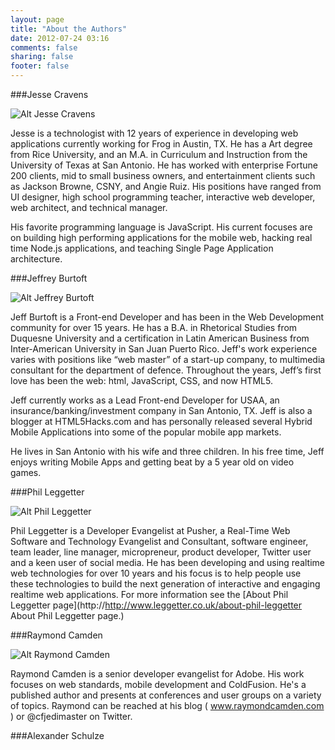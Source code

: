 ```yaml
---
layout: page
title: "About the Authors"
date: 2012-07-24 03:16
comments: false
sharing: false
footer: false
---
```

###Jesse Cravens

![Alt Jesse Cravens](/images/jesse_frog2.jpeg "Jesse Cravens")

Jesse is a technologist with 12 years of experience in developing web applications currently working for Frog in Austin, TX. He has a Art degree from Rice University, and an M.A. in Curriculum and Instruction from the University of Texas at San Antonio. He has worked with enterprise Fortune 200 clients, mid to small business owners, and entertainment clients such as Jackson Browne, CSNY, and Angie Ruiz. His positions have ranged from UI designer, high school programming teacher, interactive web developer, web architect, and technical manager.

His favorite programming language is JavaScript. His current focuses are on building high performing applications for the mobile web, hacking real time Node.js applications, and teaching Single Page Application architecture.

###Jeffrey Burtoft

![Alt Jeffrey Burtoft](/images/jeff_burtoft.jpeg "Jeffrey Burtoft")

Jeff Burtoft is a Front-end Developer and has been in the Web Development community for over 15 years. He has a B.A. in Rhetorical Studies from Duquesne University and a certification in Latin American Business from Inter-American University in San Juan Puerto Rico. Jeff's work experience varies with positions like “web master” of a start-up company, to multimedia consultant for the department of defence.  Throughout the years, Jeff’s first love has been the web: html, JavaScript, CSS, and now HTML5.

Jeff currently works as a Lead Front-end Developer for USAA, an insurance/banking/investment company in San Antonio, TX.  Jeff is also a blogger at HTML5Hacks.com and has personally released several Hybrid Mobile Applications into some of the popular mobile app markets.

He lives in San Antonio with his wife and three children. In his free time, Jeff enjoys writing Mobile Apps and getting beat by a 5 year old on video games.

###Phil Leggetter

![Alt Phil Leggetter](/images/legetter.png "Phil Leggetter")

Phil Leggetter is a Developer Evangelist at Pusher, a Real-Time Web Software and Technology Evangelist and Consultant, software engineer, team leader, line manager, micropreneur, product developer, Twitter user and a keen user of social media. He has been developing and using realtime web technologies for over 10 years and his focus is to help people use these technologies to build the next generation of interactive and engaging realtime web applications. For more information see the [About Phil Leggetter page](http://http://www.leggetter.co.uk/about-phil-leggetter About Phil Leggetter page.)

###Raymond Camden

![Alt Raymond Camden](/images/camden.jpeg "Raymond Camden")

Raymond Camden is a senior developer evangelist for Adobe. His work focuses on web standards, mobile development and ColdFusion. He's a published author and presents at conferences and user groups on a variety of topics. Raymond can be reached at his blog ( www.raymondcamden.com ) or @cfjedimaster on Twitter.

###Alexander Schulze
